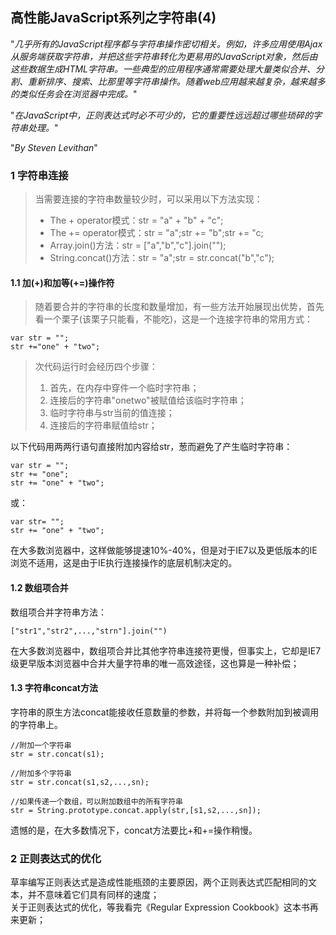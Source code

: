 ## 高性能JavaScript系列之字符串\(4\)

"_几乎所有的JavaScript程序都与字符串操作密切相关。例如，许多应用使用Ajax从服务端获取字符串，并把这些字符串转化为更易用的JavaScript对象，然后由这些数据生成HTML字符串。一些典型的应用程序通常需要处理大量类似合并、分割、重新排序、搜索、比那里等字符串操作。随着web应用越来越复杂，越来越多的类似任务会在浏览器中完成。_"

"_在JavaScript中，正则表达式时必不可少的，它的重要性远远超过哪些琐碎的字符串处理。_"

"_By Steven Levithan_"

### 1 字符串连接

> 当需要连接的字符串数量较少时，可以采用以下方法实现：
>
> * The + operator模式：str = "a" + "b" + "c";
> * The += operator模式：str = "a";str += "b";str += "c;
> * Array.join\(\)方法：str = \["a","b","c"\].join\(""\);
> * String.concat\(\)方法：str = "a";str = str.concat\("b","c"\);

#### 1.1 加\(+\)和加等\(+=\)操作符

> 随着要合并的字符串的长度和数量增加，有一些方法开始展现出优势，首先看一个栗子\(该栗子只能看，不能吃\)，这是一个连接字符串的常用方式：

```
var str = "";
str +="one" + "two";  
```

> 次代码运行时会经历四个步骤：  
> 1. 首先，在内存中穿件一个临时字符串；  
> 2. 连接后的字符串\"onetwo\"被赋值给该临时字符串；  
> 3. 临时字符串与str当前的值连接；  
> 4. 连接后的字符串赋值给str；

以下代码用两两行语句直接附加内容给str，葱而避免了产生临时字符串：

```
var str = "";
str += "one";
str += "one" + "two";  
```

或：

```
var str= "";
str += "one" + "two";    
```

在大多数浏览器中，这样做能够提速10%-40%，但是对于IE7以及更低版本的IE浏览不适用，这是由于IE执行连接操作的底层机制决定的。

#### 1.2 数组项合并

数组项合并字符串方法：

```
["str1","str2",...,"strn"].join("")
```

在大多数浏览器中，数组项合并比其他字符串连接符更慢，但事实上，它却是IE7级更早版本浏览器中合并大量字符串的唯一高效途径，这也算是一种补偿；

#### 1.3 字符串concat方法

字符串的原生方法concat能接收任意数量的参数，并将每一个参数附加到被调用的字符串上。

```
//附加一个字符串
str = str.concat(s1);

//附加多个字符串
str = str.concat(s1,s2,...,sn);

//如果传递一个数组，可以附加数组中的所有字符串
str = String.prototype.concat.apply(str,[s1,s2,...,sn]);  
```

遗憾的是，在大多数情况下，concat方法要比+和+=操作稍慢。

### 2 正则表达式的优化

草率编写正则表达式是造成性能瓶颈的主要原因，两个正则表达式匹配相同的文本，并不意味着它们具有同样的速度；  
关于正则表达式的优化，等我看完《Regular Expression Cookbook》这本书再来更新；

